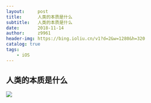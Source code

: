```yaml
---
layout:     post
title:      人类的本质是什么
subtitle:   人类的本质是什么
date:       2018-11-14
author:     z9961
header-img: https://bing.ioliu.cn/v1?d=2&w=1280&h=320
catalog: true
tags:
    - iOS
---
```


## 人类的本质是什么

![](http://img.aloli.cn/18-11-14/56675282.jpg)
